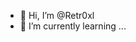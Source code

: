 - 👋 Hi, I’m @Retr0xl
- 🌱 I’m currently learning ...


<!---
Retr0xl/Retr0xl is a ✨ special ✨ repository because its `README.md` (this file) appears on your GitHub profile.
You can click the Preview link to take a look at your changes.
--->
